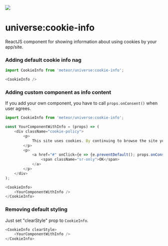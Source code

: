 <a href="http://unicms.io"><img src="http://unicms.io/banners/standalone.png" /></a>

# universe:cookie-info
ReactJS component for showing information about using cookies by your app/site.

### Adding default cookie info nag
```js
import CookieInfo from 'meteor/universe:cookie-info';

<CookieInfo />
```

### Adding custom component as info content
If you add your own component, you have to call `props.onConsent()` when user agrees.
```js
import CookieInfo from 'meteor/universe:cookie-info';

const YourComponentWithInfo = (props) => (
    <div className="cookie-policy">
        <p>
            This site uses cookies. By continuing to browse the site you are agreeing to our use of cookies. <a href="/cookies">Find out more here</a>.
        </p>
        <p>
            <a href="#" onClick={e => {e.preventDefault(); props.onConsent();}}>
                <span className="sr-only">OK</span>
            </a>
        </p>
    </div>
);

<CookieInfo>
    <YourComponentWithInfo />
</CookieInfo>
```


### Removing default styling
Just set "clearStyle" prop to `CookieInfo`.
```js
<CookieInfo clearStyle>
    <YourComponentWithInfo />
</CookieInfo>
```
